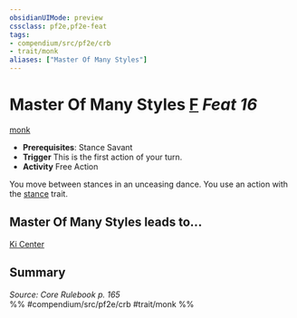 ```yaml
---
obsidianUIMode: preview
cssclass: pf2e,pf2e-feat
tags:
- compendium/src/pf2e/crb
- trait/monk
aliases: ["Master Of Many Styles"]
---
```

# Master Of Many Styles  [F](../../rules/core-rulebook/chapter-9-playing-the-game.md#Actions "Free Action") *Feat 16*  
[monk](../../rules/traits/monk.md)  

- **Prerequisites**: Stance Savant
- **Trigger** This is the first action of your turn.
- **Activity** Free Action

You move between stances in an unceasing dance. You use an action with the [stance](../../rules/traits/stance.md) trait.

## Master Of Many Styles leads to...

[Ki Center](ki-center-apg.md)

## Summary

*Source: Core Rulebook p. 165*  
%% #compendium/src/pf2e/crb #trait/monk %%